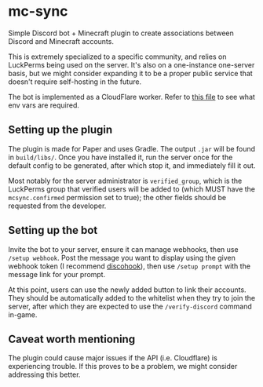 # mc-sync

Simple Discord bot + Minecraft plugin to create associations between Discord and Minecraft accounts.

This is extremely specialized to a specific community, and relies on LuckPerms being used on the server. It's also
on a one-instance one-server basis, but we might consider expanding it to be a proper public service
that doesn't require self-hosting in the future.

The bot is implemented as a CloudFlare worker. Refer to [this file](./worker/src/util.ts) to see what env vars are required.

## Setting up the plugin

The plugin is made for Paper and uses Gradle. The output `.jar` will be found in `build/libs/`. Once you have installed it,
run the server once for the default config to be generated, after which stop it, and immediately fill it out.

Most notably for the server administrator is `verified_group`, which is the LuckPerms group that verified users will be
added to (which MUST have the `mcsync.confirmed` permission set to true); the other fields should be requested from the
developer.

## Setting up the bot

Invite the bot to your server, ensure it can manage webhooks, then use `/setup webhook`. Post the message you want
to display using the given webhook token (I recommend [discohook](https://discohook.org/)), then use `/setup prompt`
with the message link for your prompt.

At this point, users can use the newly added button to link their accounts. They should be automatically added to the
whitelist when they try to join the server, after which they are expected to use the `/verify-discord` command in-game.

## Caveat worth mentioning

The plugin could cause major issues if the API (i.e. Cloudflare) is experiencing trouble. If this proves to be a problem,
we might consider addressing this better.
